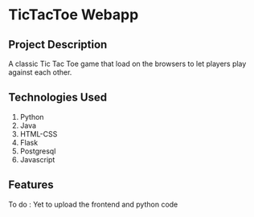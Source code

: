 # TicTacToe Webapp

## Project Description
A classic Tic Tac Toe game that load on the browsers to let players play against each other. 

## Technologies Used
1. Python
2. Java
3. HTML-CSS
4. Flask
5. Postgresql
6. Javascript

## Features
To do : Yet to upload the frontend and python code
